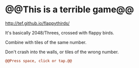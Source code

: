 # @@This is a terrible game@@

http://tef.github.io/flappythirds/

It's basically 2048/Threes, crossed with flappy birds.

Combine with tiles of the same number.

Don't crash into the walls, or tiles of the wrong number.

```diff
@@Press space, click or tap.@@
```
